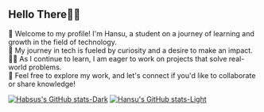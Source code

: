 <!--My Bio-->

### <h2>Hello There👋🏻</h2>

🐸 Welcome to my profile! I'm Hansu, a student on a journey of learning and growth in the field of technology. <br> 
🔎 My journey in tech is fueled by curiosity and a desire to make an impact. <br> 
👨‍💻 As I continue to learn, I am eager to work on projects that solve real-world problems. <br> 
🫰 Feel free to explore my work, and let's connect if you'd like to collaborate or share knowledge! <br> 


<!--Gitub stats-->

[![Habsus's GitHub stats-Dark](https://github-readme-stats.vercel.app/api?username=hansutapak&show_icons=true&theme=dark#gh-dark-mode-only)](https://github.com/anuraghazra/github-readme-stats#gh-dark-mode-only)
[![Hansu's GitHub stats-Light](https://github-readme-stats.vercel.app/api?username=hansutapak&show_icons=true&theme=default#gh-light-mode-only)](https://github.com/anuraghazra/github-readme-stats#gh-light-mode-only)
  
